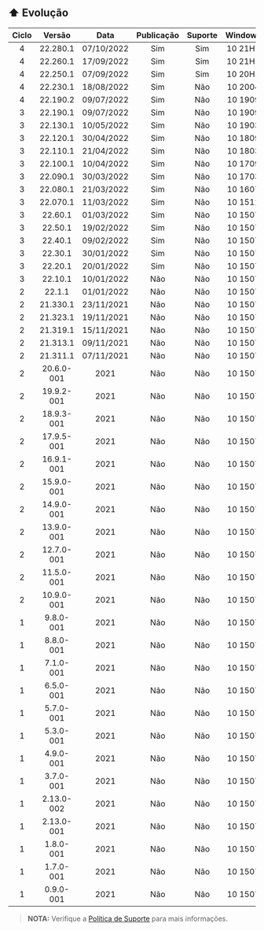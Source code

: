 ## :arrow_up: Evolução
|Ciclo|Versão|Data|Publicação|Suporte|Windows|PowerShell|7-Zip|Módulos|Linhas|
|:---:|:---:|:---:|:---:|:---:|:---:|:---:|:---:|:---:|:---:|
|4|22.280.1|07/10/2022|Sim|Sim|10 21H1|7.2.0|22.00|111|3875|
|4|22.260.1|17/09/2022|Sim|Sim|10 21H1|7.2.0|22.00|111|3801|
|4|22.250.1|07/09/2022|Sim|Sim|10 20H2|7.2.0|22.00|100|3664|
|4|22.230.1|18/08/2022|Sim|Não|10 2004|7.2.0|22.00|88|3222|
|4|22.190.2|09/07/2022|Sim|Não|10 1909|7.2.0|21.07|86|3130|
|3|22.190.1|09/07/2022|Sim|Não|10 1909|7.2.0|21.07|87|3080|
|3|22.130.1|10/05/2022|Sim|Não|10 1903|7.2.0|21.07|86|3010|
|3|22.120.1|30/04/2022|Sim|Não|10 1809|7.2.0|21.07|85|3128|
|3|22.110.1|21/04/2022|Sim|Não|10 1803|7.2.0|21.07|86|3084|
|3|22.100.1|10/04/2022|Sim|Não|10 1709|7.2.0|21.07|85|3025|
|3|22.090.1|30/03/2022|Sim|Não|10 1703|7.2.0|21.07|85|3003|
|3|22.080.1|21/03/2022|Sim|Não|10 1607|7.2.0|21.07|80|2805|
|3|22.070.1|11/03/2022|Sim|Não|10 1511|7.2.0|21.07|75|2646|
|3|22.60.1|01/03/2022|Sim|Não|10 1507|7.2.0|21.07|72|2495|
|3|22.50.1|19/02/2022|Sim|Não|10 1507|7.2.0|21.07|68|2307|
|3|22.40.1|09/02/2022|Sim|Não|10 1507|7.2.0|21.07|52|1631|
|3|22.30.1|30/01/2022|Sim|Não|10 1507|7.2.0|21.07|42|1506|
|3|22.20.1|20/01/2022|Sim|Não|10 1507|7.2.0|21.06|39|1426|
|3|22.10.1|10/01/2022|Não|Não|10 1507|7.1.0|19.00|38|1375|
|2|22.1.1|01/01/2022|Não|Não|10 1507|7.0.0|-|24|1364|
|2|21.330.1|23/11/2021|Não|Não|10 1507|5.1.0|-|22|1189|
|2|21.323.1|19/11/2021|Não|Não|10 1507|5.1.0|-|21|1019|
|2|21.319.1|15/11/2021|Não|Não|10 1507|5.1.0|-|23|851|
|2|21.313.1|09/11/2021|Não|Não|10 1507|5.1.0|-|22|732|
|2|21.311.1|07/11/2021|Não|Não|10 1507|5.1.0|-|22|697|
|2|20.6.0-001|2021|Não|Não|10 1507|5.1.0|-|22|675|
|2|19.9.2-001|2021|Não|Não|10 1507|5.1.0|-|21|648|
|2|18.9.3-001|2021|Não|Não|10 1507|5.1.0|-|20|820|
|2|17.9.5-001|2021|Não|Não|10 1507|5.1.0|-|19|641|
|2|16.9.1-001|2021|Não|Não|10 1507|5.1.0|-|18|529|
|2|15.9.0-001|2021|Não|Não|10 1507|5.1.0|-|17|518|
|2|14.9.0-001|2021|Não|Não|10 1507|5.1.0|-|16|473|
|2|13.9.0-001|2021|Não|Não|10 1507|5.1.0|-|15|463|
|2|12.7.0-001|2021|Não|Não|10 1507|5.1.0|-|14|371|
|2|11.5.0-001|2021|Não|Não|10 1507|5.1.0|-|13|357|
|2|10.9.0-001|2021|Não|Não|10 1507|5.1.0|-|12|344|
|1|9.8.0-001|2021|Não|Não|10 1507|5.1.0|-|11|316|
|1|8.8.0-001|2021|Não|Não|10 1507|5.1.0|-|10|280|
|1|7.1.0-001|2021|Não|Não|10 1507|5.1.0|-|9|264|
|1|6.5.0-001|2021|Não|Não|10 1507|5.1.0|-|8|251|
|1|5.7.0-001|2021|Não|Não|10 1507|5.1.0|-|7|232|
|1|5.3.0-001|2021|Não|Não|10 1507|5.1.0|-|7|228|
|1|4.9.0-001|2021|Não|Não|10 1507|5.1.0|-|6|212|
|1|3.7.0-001|2021|Não|Não|10 1507|5.1.0|-|5|150|
|1|2.13.0-002|2021|Não|Não|10 1507|5.1.0|-|4|127|
|1|2.13.0-001|2021|Não|Não|10 1507|5.1.0|-|4|127|
|1|1.8.0-001|2021|Não|Não|10 1507|5.1.0|-|3|94|
|1|1.7.0-001|2021|Não|Não|10 1507|5.1.0|-|3|92|
|1|0.9.0-001|2021|Não|Não|10 1507|5.1.0|-|5|105|
> **NOTA:** Verifique a [Política de Suporte](https://github.com/2uj1m28ohz/workflow/blob/main/SUPPORT.md) para mais informações.
